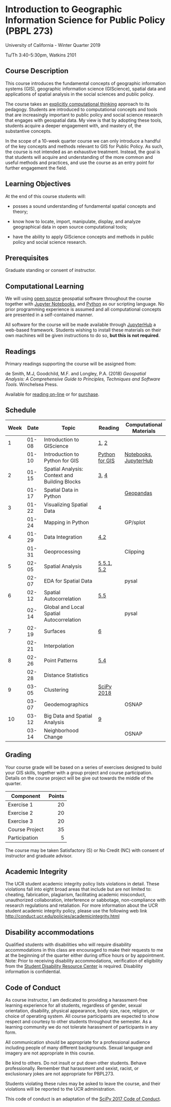 # Introduction to Geographic Information Science for Public Policy (PBPL 273)  
University of California - Winter Quarter 2019

Tu/Th 3:40-5:30pm, Watkins 2101 

## Course Description

This course introduces the fundamental concepts of geographic
information systems (GIS), geographic information science (GIScience),
spatial data and applications of spatial analysis in the social sciences and public policy.


The course takes an [explicitly computational
thinking](https://computationalthinkingcourse.withgoogle.com/unit) approach to its
pedagogy. Students are introduced to computational concepts and tools that are increasingly
important to public policy and social science research that engages with
geospatial data. My view is that by adopting these tools, students acquire a
deeper engagement with, and mastery of, the substantive concepts.

In the scope of a 10-week quarter course we can only introduce a handful of the
key concepts and methods relevant to GIS for Public Policy. As such, the
course is not intended as an exhaustive treatment. Instead, the goal is that
students will acquire and understanding of the more common and useful methods
and practices, and use the course as an entry point for further engagement the
field.

## Learning Objectives

At the end of this course students will:

-   posses a sound understanding of fundamental spatial concepts and theory;

-   know how to locate, import, manipulate, display, and analyze
    geographical data in open source computational tools;

-   have the ability to apply GIScience concepts and methods in public policy and
    social science research.

## Prerequisites

Graduate standing or consent of instructor.

## Computational Learning

We will using [open source](https://en.wikipedia.org/wiki/Open-source_software) geospatial software throughout the course together with [Jupyter Notebooks](https://jupyter.org), and [Python](https://python.org) as our scripting language. No prior programming experience is assumed and all computational concepts are presented in a self-contained manner.

All software for the course will be made available through [JupyterHub](https://jupyter.org/) a web-based framework. Students wishing to install these materials on their own machines will be given instructions to do so, **but this is not required**.

## Readings

Primary readings supporting the course will be assigned from:

de Smith, M.J, Goodchild, M.F. and Longley, P.A. (2018) _Geospatial Analysis: A Comprehensive Guide to Principles, Techniques and Software Tools_. Winchelsea Press.

Available for [reading on-line](http://www.spatialanalysisonline.com/HTML/index.html) or for [purchase](https://www.amazon.com/Geospatial-Analysis-Comprehensive-Michael-Smith/dp/1912556030).


## Schedule



| Week |  Date | Topic                                         | Reading                       | Computational Materials                 |
|------|-------|-----------------------------------------------|-------------------------------|-----------------------------------------|
|    1 | 01-08 | Introduction to GIScience                     | [1][ch 1], [2][ch 2]          |                                         |
|      | 01-10 | Introduction to Python for GIS                | [Python for GIS][ucgis]       | [Notebooks][0110a], [JupyterHub][0110b] |
|    2 | 01-15 | Spatial Analysis: Context and Building Blocks | [3][ch 3], [4][ch 4]          |                                         |
|      | 01-17 | Spatial Data in Python                        |                               | [Geopandas][gp]                         |
|    3 | 01-22 | Visualizing Spatial Data                      | 4                             |                                         |
|      | 01-24 | Mapping in Python                             |                               | GP/splot                                |
|    4 | 01-29 | Data Integration                              | [4.2][4.2]                    |                                         |
|      | 01-31 | Geoprocessing                                 |                               | Clipping                                |
|    5 | 02-05 | Spatial Analysis                              | [5][5],[5.1][5.1], [5.2][5.2] |                                         |
|      | 02-07 | EDA for Spatial Data                          |                               | pysal                                   |
|    6 | 02-12 | Spatial Autocorrelation                       | [5.5][5.5]                    |                                         |
|      | 02-14 | Global and Local Spatial Autocorrelation      |                               | pysal                                   |
|    7 | 02-19 | Surfaces                                      | [6][6]                        |                                         |
|      | 02-21 | Interpolation                                 |                               |                                         |
|    8 | 02-26 | Point Patterns                                | [5.4][5.4]                    |                                         |
|      | 02-28 | Distance Statistics                           |                               |                                         |
|    9 | 03-05 | Clustering                                    | [SciPy 2018][SciPy 2018]      |                                         |
|      | 03-07 | Geodemographics                               |                               | OSNAP                                   |
|   10 | 03-12 | Big Data and Spatial Analysis                 | [9][9]                        |                                         |
|      | 03-14 | Neighborhood Change                           |                               | OSNAP                                   |

## Grading

Your course grade will be based on a series of exercises designed to build your
GIS skills, together with a group project and course participation. Details on
the course project will be give out towards the middle of the quarter.

| Component      | Points |
|----------------|-------:|
| Exercise 1     |     20 |
| Exercise 2     |     20 |
| Exercise 3     |     20 |
| Course Project |     35 |
| Participation  |      5 |

The course may be taken Satisfactory (S) or No Credit (NC) with consent
of instructor and graduate advisor.

## Academic Integrity

The UCR student academic integrity policy lists violations in detail.
These violations fall into eight broad areas that include but are not
limited to: cheating, fabrication, plagiarism, facilitating academic
misconduct, unauthorized collaboration, interference or sabbotage,
non-compliance with research regulations and retaliation. For more
information about the UCR student academic integrity policy, please use
the following web link
<http://conduct.ucr.edu/policies/academicintegrity.html>

## Disability accommodations

Qualified students with disabilities who will require disability
accommodations in this class are encouraged to make their requests to me
at the beginning of the quarter either during office hours or by
appointment. Note: Prior to receiving disability accommodations,
verification of eligibility from the [Student Disability Resource
Center](http://sdrc.ucr.edu/) is required. Disability information is
confidential.

## Code of Conduct

As course instructor, I am dedicated to providing a harassment-free
learning experience for all students, regardless of gender, sexual
orientation, disability, physical appearance, body size, race, religion,
or choice of operating system. All course participants are expected to
show respect and courtesy to other students throughout the semester. As
a learning community we do not tolerate harassment of participants in
any form.

All communication should be appropriate for a professional audience
including people of many different backgrounds. Sexual language and
imagery are not appropriate in this course.

Be kind to others. Do not insult or put down other students. Behave
professionally. Remember that harassment and sexist, racist, or
exclusionary jokes are not appropriate for PBPL273.

Students violating these rules may be asked to leave the course, and
their violations will be reported to the UCR administration.

This code of conduct is an adaptation of the [SciPy 2017 Code of
Conduct](https://scipy2017.scipy.org/ehome/220975/493434/).


[ch 1]: http://www.spatialanalysisonline.com/HTML/introduction_and_terminology.htm 
[ch 2]: http://www.spatialanalysisonline.com/HTML/conceptual_frameworks_for_spat.htm
[ch 3]: http://www.spatialanalysisonline.com/HTML/methodological_context.htm
[ch 4]: http://www.spatialanalysisonline.com/HTML/building_blocks_of_spatial_ana.htm
[4.2]: http://www.spatialanalysisonline.com/HTML/geometric_and_related_operatio.htm 
[5]: http://www.spatialanalysisonline.com/HTML/building_blocks_of_spatial_ana.htm
[5.1]: http://www.spatialanalysisonline.com/HTML/statistical_methods_and_spatia.htm 
[5.2]:  http://www.spatialanalysisonline.com/HTML/exploratory_spatial_data_analy.htm
[5.4]: http://www.spatialanalysisonline.com/HTML/point_sets_and_distance_statis.htm
[5.5]:  http://www.spatialanalysisonline.com/HTML/spatial_autocorrelation.htm
[6]: http://www.spatialanalysisonline.com/HTML/surface_and_field_analysis.htm
[7]: http://www.spatialanalysisonline.com/HTML/network_and_location_analysis.htm
[SciPy 2018]: http://conference.scipy.org/proceedings/scipy2018/serge_rey.html
[9]: http://www.spatialanalysisonline.com/HTML/afterword.htm


[JupyterHub]: https://geodatascience.net/hub/user-redirect/git-pull?repo=https%3A%2F%2Fgithub.com%2Fsjsrey%2Fpbpl273w19&app=notebook 
[0110a]: https://geodatascience.net/hub/user-redirect/git-pull?repo=https%3A%2F%2Fgithub.com%2Fsjsrey%2Fpbpl273w19&branch=master&subPath=notebooks%2F0110%2FA0_notebook_intro.ipynb&app=notebook
[0110b]: https://geodatascience.net/hub/user-redirect/git-pull?repo=https%3A%2F%2Fgithub.com%2Fsjsrey%2Fpbpl273w19&branch=master&subPath=notebooks%2F0110&app=notebook
[gp]: https://geodatascience.net/hub/user-redirect/git-pull?repo=https%3A%2F%2Fgithub.com%2Fsjsrey%2Fpbpl273w19&branch=master&subPath=notebooks%2F0117&app=notebook
[ucgis]: https://gistbok.ucgis.org/bok-topics/python-gis
